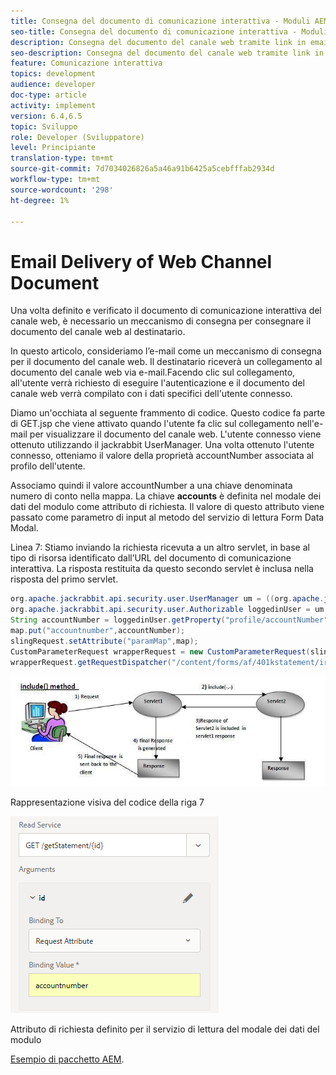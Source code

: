 ```yaml
---
title: Consegna del documento di comunicazione interattiva - Moduli AEM per il canale web
seo-title: Consegna del documento di comunicazione interattiva - Moduli AEM per il canale web
description: Consegna del documento del canale web tramite link in email
seo-description: Consegna del documento del canale web tramite link in email
feature: Comunicazione interattiva
topics: development
audience: developer
doc-type: article
activity: implement
version: 6.4,6.5
topic: Sviluppo
role: Developer (Sviluppatore)
level: Principiante
translation-type: tm+mt
source-git-commit: 7d7034026826a5a46a91b6425a5cebfffab2934d
workflow-type: tm+mt
source-wordcount: '298'
ht-degree: 1%

---
```



# Email Delivery of Web Channel Document

Una volta definito e verificato il documento di comunicazione interattiva del canale web, è necessario un meccanismo di consegna per consegnare il documento del canale web al destinatario.

In questo articolo, consideriamo l’e-mail come un meccanismo di consegna per il documento del canale web. Il destinatario riceverà un collegamento al documento del canale web via e-mail.Facendo clic sul collegamento, all&#39;utente verrà richiesto di eseguire l&#39;autenticazione e il documento del canale web verrà compilato con i dati specifici dell&#39;utente connesso.

Diamo un&#39;occhiata al seguente frammento di codice. Questo codice fa parte di GET.jsp che viene attivato quando l&#39;utente fa clic sul collegamento nell&#39;e-mail per visualizzare il documento del canale web. L&#39;utente connesso viene ottenuto utilizzando il jackrabbit UserManager. Una volta ottenuto l&#39;utente connesso, otteniamo il valore della proprietà accountNumber associata al profilo dell&#39;utente.

Associamo quindi il valore accountNumber a una chiave denominata numero di conto nella mappa. La chiave **accounts** è definita nel modale dei dati del modulo come attributo di richiesta. Il valore di questo attributo viene passato come parametro di input al metodo del servizio di lettura Form Data Modal.

Linea 7: Stiamo inviando la richiesta ricevuta a un altro servlet, in base al tipo di risorsa identificato dall’URL del documento di comunicazione interattiva. La risposta restituita da questo secondo servlet è inclusa nella risposta del primo servlet.

```java
org.apache.jackrabbit.api.security.user.UserManager um = ((org.apache.jackrabbit.api.JackrabbitSession) session).getUserManager();
org.apache.jackrabbit.api.security.user.Authorizable loggedinUser = um.getAuthorizable(session.getUserID());
String accountNumber = loggedinUser.getProperty("profile/accountNumber")[0].getString();
map.put("accountnumber",accountNumber);
slingRequest.setAttribute("paramMap",map);
CustomParameterRequest wrapperRequest = new CustomParameterRequest(slingRequest,"GET");
wrapperRequest.getRequestDispatcher("/content/forms/af/401kstatement/irastatement/channels/web.html").include(wrapperRequest, response);
```

![includemethod](assets/includemethod.jpg)

Rappresentazione visiva del codice della riga 7

![requestparameter](assets/requestparameter.png)

Attributo di richiesta definito per il servizio di lettura del modale dei dati del modulo


[Esempio di pacchetto AEM](assets/webchanneldelivery.zip).
